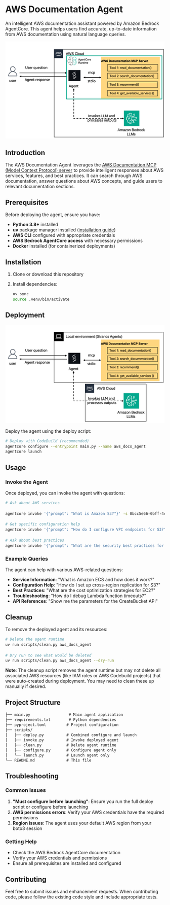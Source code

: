 
# AWS Documentation Agent

An intelligent AWS documentation assistant powered by Amazon Bedrock AgentCore. This agent helps users find accurate, up-to-date information from AWS documentation using natural language queries.

![architecture](./images/architecture.png)

## Introduction

The AWS Documentation Agent leverages the [AWS Documentation MCP (Model Context Protocol) server](https://github.com/awslabs/mcp/tree/main/src/aws-documentation-mcp-server) to provide intelligent responses about AWS services, features, and best practices. It can search through AWS documentation, answer questions about AWS concepts, and guide users to relevant documentation sections.

## Prerequisites

Before deploying the agent, ensure you have:

- **Python 3.8+** installed
- **uv** package manager installed ([installation guide](https://docs.astral.sh/uv/getting-started/installation/))
- **AWS CLI** configured with appropriate credentials
- **AWS Bedrock AgentCore access** with necessary permissions
- **Docker** installed (for containerized deployments)

## Installation

1. Clone or download this repository
2. Install dependencies:

   ```bash
   uv sync
   source .venv/bin/activate
   ```

## Deployment

![architecture_local](./images/architecture_local.png)

Deploy the agent using the deploy script:

```bash
# Deploy with CodeBuild (recommended)
agentcore configure --entrypoint main.py --name aws_docs_agent
agentcore launch
```

## Usage

### Invoke the Agent

Once deployed, you can invoke the agent with questions:

```bash
# Ask about AWS services

agentcore invoke '{"prompt": "What is Amazon S3?"}' -s 0bcc5e66-0bff-4c2b-a7b1-86446c43597a

# Get specific configuration help
agentcore invoke '{"prompt": "How do I configure VPC endpoints for S3?"}' -s 0bcc5e66-0bff-4c2b-a7b1-86446c43597a

# Ask about best practices
agentcore invoke '{"prompt": "What are the security best practices for AWS Lambda?"}' -s 0bcc5e66-0bff-4c2b-a7b1-86446c43597a
```

### Example Queries

The agent can help with various AWS-related questions:

- **Service Information**: "What is Amazon ECS and how does it work?"
- **Configuration Help**: "How do I set up cross-region replication for S3?"
- **Best Practices**: "What are the cost optimization strategies for EC2?"
- **Troubleshooting**: "How do I debug Lambda function timeouts?"
- **API References**: "Show me the parameters for the CreateBucket API"

## Cleanup

To remove the deployed agent and its resources:

```bash
# Delete the agent runtime
uv run scripts/clean.py aws_docs_agent

# Dry run to see what would be deleted
uv run scripts/clean.py aws_docs_agent --dry-run
```

**Note**: The cleanup script removes the agent runtime but may not delete all associated AWS resources (like IAM roles or AWS Codebuild projects) that were auto-created during deployment. You may need to clean these up manually if desired.

## Project Structure

```
├── main.py                 # Main agent application
├── requirements.txt        # Python dependencies
├── pyproject.toml         # Project configuration
├── scripts/
│   ├── deploy.py          # Combined configure and launch
│   ├── invoke.py          # Invoke deployed agent
│   ├── clean.py           # Delete agent runtime
│   ├── configure.py       # Configure agent only
│   └── launch.py          # Launch agent only
└── README.md              # This file
```

## Troubleshooting

### Common Issues

1. **"Must configure before launching"**: Ensure you run the full deploy script or configure before launching
2. **AWS permissions errors**: Verify your AWS credentials have the required permissions
3. **Region issues**: The agent uses your default AWS region from your boto3 session

### Getting Help

- Check the AWS Bedrock AgentCore documentation
- Verify your AWS credentials and permissions
- Ensure all prerequisites are installed and configured

## Contributing

Feel free to submit issues and enhancement requests. When contributing code, please follow the existing code style and include appropriate tests.
